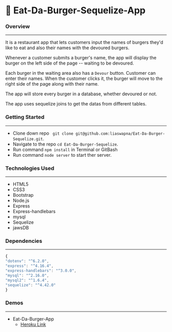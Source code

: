 # :hamburger: Eat-Da-Burger-Sequelize-App

### Overview
---
It is a restaurant app that lets customers input the names of burgers they'd like to eat and also their names with the devoured burgers.

Whenever a customer submits a burger's name, the app will display the burger on the left side of the page -- waiting to be devoured.

Each burger in the waiting area also has a `Devour` button. Customer can enter their names. When the customer clicks it, the burger will move to the right side of the page along with their name.

The app will store every burger in a database, whether devoured or not.

The app uses sequelize joins to get the datas from different tables.

### Getting Started
---
* Clone down repo ``` git clone git@github.com:liaswapna/Eat-Da-Burger-Sequelize.git```.
* Navigate to the repo ```cd Eat-Da-Burger-Sequelize```.
* Run command ```npm install``` in Terminal or GitBash
* Run command ```node server``` to start ther server.

### Technologies Used
---
* HTML5
* CSS3
* Bootstrap
* Node.js
* Express
* Express-handlebars
* mysql
* Sequelize
* jawsDB

### Dependencies
---
```js
{
"dotenv": "^6.2.0",
"express": "^4.16.4",
"express-handlebars": "^3.0.0",
"mysql": "^2.16.0",
"mysql2": "^1.6.4",
"sequelize": "^4.42.0"
}
```

### Demos
---
* Eat-Da-Burger-App
    * [Heroku Link](https://eat-da-burger-s.herokuapp.com/)

